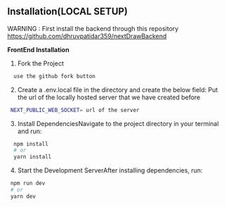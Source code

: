 ## Installation(LOCAL SETUP)

WARNING : First install the backend through this repository
https://github.com/dhruvpatidar359/nextDrawBackend

**FrontEnd Installation**

1. Fork the Project

```bash
  use the github fork button
```

2. Create a .env.local file in the directory and create the below field: Put the url of the locally hosted server that we have created before

```bash
 NEXT_PUBLIC_WEB_SOCKET= url of the server
```

3. Install DependenciesNavigate to the project directory in your terminal and run:

```bash
  npm install
  # or
  yarn install
```

4. Start the Development ServerAfter installing dependencies, run:

```bash
 npm run dev
 # or
 yarn dev

```
